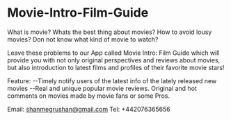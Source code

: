 # Movie-Intro-Film-Guide
What is movie? 
Whats the best thing about movies?
How to avoid lousy movies?
Don not know what kind of movie to watch?

Leave these problems to our App called Movie Intro: Film Guide which will provide you with not only original perspectives and reviews about movies, but also introduction to latest films and  profiles of their favorite movie stars! 

Feature:
--Timely notify users of the latest info of the lately released new movies
--Real and unique popular movie reviews. Original and hot comments on movies made by movie fans or some Pros.

Email: shanmegrushan@gmail.com
Tel: +442076365656
